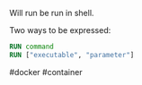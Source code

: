 Will run be run in shell.

Two ways to be expressed:

```Dockerfile
RUN command
RUN ["executable", "parameter"]
```

#docker #container 